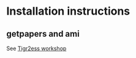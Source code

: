# Installation instructions

## getpapers and ami

See [Tigr2ess workshop](https://github.com/petermr/tigr2ess/tree/master/installation)
